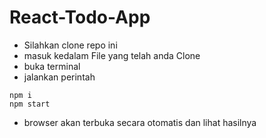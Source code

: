 # React-Todo-App

- Silahkan clone repo ini
- masuk kedalam File yang telah anda Clone
- buka terminal
- jalankan perintah 

```
npm i
npm start
```

- browser akan terbuka secara otomatis dan lihat hasilnya 
